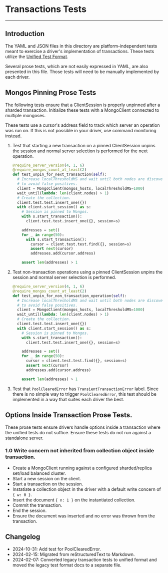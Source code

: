 # Transactions Tests

______________________________________________________________________

## Introduction

The YAML and JSON files in this directory are platform-independent tests meant to exercise a driver's implementation of
transactions. These tests utilize the [Unified Test Format](../../unified-test-format/unified-test-format.md).

Several prose tests, which are not easily expressed in YAML, are also presented in this file. Those tests will need to
be manually implemented by each driver.

## Mongos Pinning Prose Tests

The following tests ensure that a ClientSession is properly unpinned after a sharded transaction. Initialize these tests
with a MongoClient connected to multiple mongoses.

These tests use a cursor's address field to track which server an operation was run on. If this is not possible in your
driver, use command monitoring instead.

1. Test that starting a new transaction on a pinned ClientSession unpins the session and normal server selection is
    performed for the next operation.

    ```python
    @require_server_version(4, 1, 6)
    @require_mongos_count_at_least(2)
    def test_unpin_for_next_transaction(self):
      # Increase localThresholdMS and wait until both nodes are discovered
      # to avoid false positives.
      client = MongoClient(mongos_hosts, localThresholdMS=1000)
      wait_until(lambda: len(client.nodes) > 1)
      # Create the collection.
      client.test.test.insert_one({})
      with client.start_session() as s:
        # Session is pinned to Mongos.
        with s.start_transaction():
          client.test.test.insert_one({}, session=s)

        addresses = set()
        for _ in range(50):
          with s.start_transaction():
            cursor = client.test.test.find({}, session=s)
            assert next(cursor)
            addresses.add(cursor.address)

        assert len(addresses) > 1
    ```

2. Test non-transaction operations using a pinned ClientSession unpins the session and normal server selection is
    performed.

    ```python
    @require_server_version(4, 1, 6)
    @require_mongos_count_at_least(2)
    def test_unpin_for_non_transaction_operation(self):
      # Increase localThresholdMS and wait until both nodes are discovered
      # to avoid false positives.
      client = MongoClient(mongos_hosts, localThresholdMS=1000)
      wait_until(lambda: len(client.nodes) > 1)
      # Create the collection.
      client.test.test.insert_one({})
      with client.start_session() as s:
        # Session is pinned to Mongos.
        with s.start_transaction():
          client.test.test.insert_one({}, session=s)

        addresses = set()
        for _ in range(50):
          cursor = client.test.test.find({}, session=s)
          assert next(cursor)
          addresses.add(cursor.address)

        assert len(addresses) > 1
    ```

3. Test that `PoolClearedError` has `TransientTransactionError` label. Since there is no simple way to trigger
    `PoolClearedError`, this test should be implemented in a way that suites each driver the best.

## Options Inside Transaction Prose Tests.

These prose tests ensure drivers handle options inside a transaction where the unified tests do not suffice. Ensure
these tests do not run against a standalone server.

### 1.0 Write concern not inherited from collection object inside transaction.

- Create a MongoClient running against a configured sharded/replica set/load balanced cluster.
- Start a new session on the client.
- Start a transaction on the session.
- Instatiate a collection object in the driver with a default write concern of `{ w: 0 }`.
- Insert the document `{ n: 1 }` on the instantiated collection.
- Commit the transaction.
- End the session.
- Ensure the document was inserted and no error was thrown from the transaction.

## Changelog

- 2024-10-31: Add test for PoolClearedError.
- 2024-02-15: Migrated from reStructuredText to Markdown.
- 2024-02-07: Converted legacy transaction tests to unified format and moved the legacy test format docs to a separate
    file.
